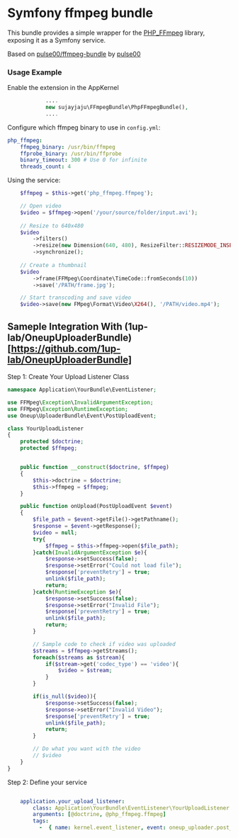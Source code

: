 Symfony ffmpeg bundle
=====================

This bundle provides a simple wrapper for the [PHP_FFmpeg](https://github.com/PHP-FFMpeg/PHP-FFMpeg) library, 
exposing it as a Symfony service.

Based on [pulse00/ffmpeg-bundle](https://github.com/pulse00/ffmpeg-bundle) by [pulse00](https://github.com/pulse00)

### Usage Example

Enable the extension in the AppKernel

``` php
            ....
            new sujayjaju\FFmpegBundle\PhpFFmpegBundle(),
            ....
```

Configure which ffmpeg binary to use in `config.yml`:


``` yaml
php_ffmpeg:
    ffmpeg_binary: /usr/bin/ffmpeg
    ffprobe_binary: /usr/bin/ffprobe
    binary_timeout: 300 # Use 0 for infinite
    threads_count: 4
```


Using the service:

``` php
	$ffmpeg = $this->get('php_ffmpeg.ffmpeg');

	// Open video
	$video = $ffmpeg->open('/your/source/folder/input.avi');
	
	// Resize to 640x480
	$video
        ->filters()
        ->resize(new Dimension(640, 480), ResizeFilter::RESIZEMODE_INSET)
        ->synchronize();
        
    // Create a thumbnail
    $video
        ->frame(FFMpeg\Coordinate\TimeCode::fromSeconds(10))
        ->save('/PATH/frame.jpg');

	// Start transcoding and save video
	$video->save(new FMpeg\Format\Video\X264(), '/PATH/video.mp4');
```

## Sameple Integration With (1up-lab/OneupUploaderBundle)[https://github.com/1up-lab/OneupUploaderBundle]

Step 1: Create Your Upload Listener Class
``` php
namespace Application\YourBundle\EventListener;

use FFMpeg\Exception\InvalidArgumentException;
use FFMpeg\Exception\RuntimeException;
use Oneup\UploaderBundle\Event\PostUploadEvent;

class YourUploadListener
{
    protected $doctrine;
    protected $ffmpeg;


    public function __construct($doctrine, $ffmpeg)
    {
        $this->doctrine = $doctrine;
        $this->ffmpeg = $ffmpeg;
    }

    public function onUpload(PostUploadEvent $event)
    {
        $file_path = $event->getFile()->getPathname();
        $response = $event->getResponse();
        $video = null;
        try{
            $ffmpeg = $this->ffmpeg->open($file_path);
        }catch(InvalidArgumentException $e){
            $response->setSuccess(false);
            $response->setError("Could not load file");
            $response['preventRetry'] = true;
            unlink($file_path);
            return;
        }catch(RuntimeException $e){
            $response->setSuccess(false);
            $response->setError("Invalid File");
            $response['preventRetry'] = true;
            unlink($file_path);
            return;
        }

        // Sample code to check if video was uploaded
        $streams = $ffmpeg->getStreams();
        foreach($streams as $stream){
            if($stream->get('codec_type') == 'video'){
                $video = $stream;
            }
        }

        if(is_null($video)){
            $response->setSuccess(false);
            $response->setError("Invalid Video");
            $response['preventRetry'] = true;
            unlink($file_path);
            return;
        }

        // Do what you want with the video
        // $video
    }
}
```

Step 2: Define your service
``` yaml

    application.your_upload_listener:
        class: Application\YourBundle\EventListener\YourUploadListener
        arguments: [@doctrine, @php_ffmpeg.ffmpeg]
        tags:
          -  { name: kernel.event_listener, event: oneup_uploader.post_upload, method: onUpload }

```